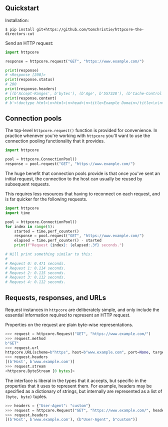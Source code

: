 ## Quickstart

Installation:

```shell
$ pip install git+https://github.com/tomchristie/httpcore-the-directors-cut
```

Send an HTTP request:

```python
import httpcore

response = httpcore.request("GET", "https://www.example.com/")

print(response)
# <Response [200]>
print(response.status)
# 200
print(response.headers)
# [(b'Accept-Ranges', b'bytes'), (b'Age', b'557328'), (b'Cache-Control', b'max-age=604800'), ...]
print(response.content)
# b'<!doctype html>\n<html>\n<head>\n<title>Example Domain</title>\n\n<meta charset="utf-8"/>\n ...'
```

## Connection pools

The top-level `httpcore.request()` function is provided for convenience. In practice whenever you're working with `httpcore` you'll want to use the connection pooling functionality that it provides.

```python
import httpcore

pool = httpcore.ConnectionPool()
response = pool.request("GET", "https://www.example.com/")
```

The huge benefit that connection pools provide is that once you've sent an initial request, the connection to the host can usually be reused by subsequent requests.

This requires less resources that having to reconnect on each request, and is far quicker for the following requests.

```python
import httpcore
import time

pool = httpcore.ConnectionPool()
for index in range(5):
    started = time.perf_counter()
    response = pool.request("GET", "https://www.example.com/")
    elapsed = time.perf_counter() - started
    print(f"Request {index}: {elapsed:.3f} seconds.")

# Will print something similar to this:
#
# Request 0: 0.471 seconds.
# Request 1: 0.114 seconds.
# Request 2: 0.115 seconds.
# Request 3: 0.112 seconds.
# Request 4: 0.112 seconds.
```

## Requests, responses, and URLs

Request instances in `httpcore` are deliberately simple, and only include the essential information required to represent an HTTP request.

Properties on the request are plain byte-wise representations.

```python
>>> request = httpcore.Request("GET", "https://www.example.com/")
>>> request.method
b"GET"
>>> request.url
httpcore.URL(scheme=b"https", host=b"www.example.com", port=None, target=b"/")
>>> request.headers
[(b'Host', b'www.example.com')]
>>> request.stream
<httpcore.ByteStream [0 bytes]>
```

The interface is liberal in the types that it accepts, but specific in the properties that it uses to represent them. For example, headers may be specified as a dictionary of strings, but internally are represented as a list of `(byte, byte)` tuples.

```python
>>> headers = {"User-Agent": "custom"}
>>> request = httpcore.Request("GET", "https://www.example.com/", headers=headers)
>>> request.headers
[(b'Host', b'www.example.com'), (b"User-Agent", b"custom")]
